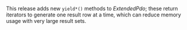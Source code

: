 This release adds new `yield*()` methods to _ExtendedPdo_; these return
iterators to generate one result row at a time, which can reduce memory usage
with very large result sets.
